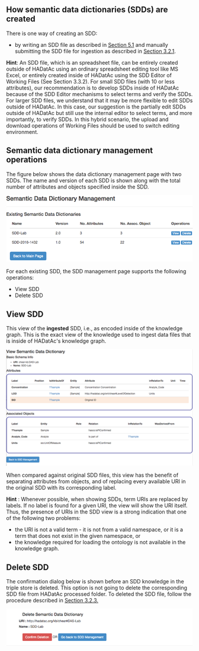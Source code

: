 ## How semantic data dictionaries (SDDs) are created

There is one way of creating an SDD: 

* by writing an SDD file as described in [Section 5.1]() and manually submitting the SDD file for ingestion as described in [Section 3.2.1]( https://github.com/paulopinheiro1234/hadatac/wiki/3.2.-Manage-Data-File-Ingestion#321-manual-submission-of-data-file-for-ingestion). 

__Hint__: An SDD file, which is an spreadsheet file, can be entirely created outside of HADatAc using an ordinary spreadsheet editing tool like MS Excel, or entirely created inside of HADatAc using the SDD Editor of Working Files (See Section 3.3.2). For small SDD files (with 10 or less attributes), our recommendation is to develop SDDs inside of HADatAc because of the SDD Editor mechanisms to select terms and verify the SDDs. For larger SDD files, we understand that it may be more flexible to edit SDDs outside of HADatAc. In this case, our suggestion is the partially edit SDDs outside of HADatAc but still use the internal editor to select terms, and more importantly, to verify SDDs. In this hybrid scenario, the upload and download operations of Working Files should be used to switch editing environment.   

## Semantic data dictionary management operations

The figure below shows the data dictionary management page with two SDDs.  The name and version of each SDD is shown along with the total number of attributes and objects specified inside the SDD. 

![](https://raw.githubusercontent.com/paulopinheiro1234/hadatac-screenshots/master/Sec3/SDDManagement001.png)

For each existing SDD, the SDD management page supports the following operations:

* View SDD
* Delete SDD

## View SDD

This view of the __ingested__ SDD, i.e., as encoded inside of the knowledge graph. This is the exact view of the knowledge used to ingest data files that is inside of HADatAc's knowledge graph.  

![](https://raw.githubusercontent.com/paulopinheiro1234/hadatac-screenshots/master/Sec3/SDDManagement002.png)

When compared against original SDD files, this view has the benefit of separating attributes from objects, and of replacing every available URI in the original SDD with its corresponding label.

__Hint__ : Whenever possible, when showing SDDs, term URIs are replaced by labels. If no label is found for a given URI, the view will show the URI itself. Thus, the presence of URIs in the SDD view is a strong indication that one of the following two problems: 
* the URI is not a valid term - it is not from a valid namespace, or it is a term that does not exist in the given namespace, or 
* the knowledge required for loading the ontology is not available in the knowledge graph.

## Delete SDD

The confirmation dialog below is shown before an SDD knowledge in the triple store is deleted. This option is not going to delete the corresponding SDD file from HADatAc processed folder. To deleted the SDD file, follow the procedure described in [Section 3.2.3.](https://github.com/paulopinheiro1234/hadatac/wiki/3.2.-Manage-Data-File-Ingestion#323-data-file-operations) 
 
![](https://raw.githubusercontent.com/paulopinheiro1234/hadatac-screenshots/master/Sec3/SDDManagement003.png)


